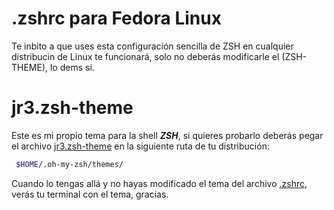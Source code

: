 # .zshrc para Fedora Linux
Te inbito a que uses esta configuración sencilla de ZSH en cualquier distribucin de Linux te funcionará, solo no deberás modificarle el (ZSH-THEME), lo dems si.

# jr3.zsh-theme
Este es mi propio tema para la shell ***ZSH***, si quieres probarlo deberás pegar el archivo [jr3.zsh-theme](https://github.com/josuerom/.zshrc/blob/main/jr3.zsh-theme) en la siguiente ruta de tu distribución:
~~~zsh
 $HOME/.oh-my-zsh/themes/
~~~
Cuando lo tengas allá y no hayas modificado el tema del archivo [.zshrc](https://github.com/josuerom/.zshrc/blob/main/.zshrc), verás tu terminal con el tema, gracias.
